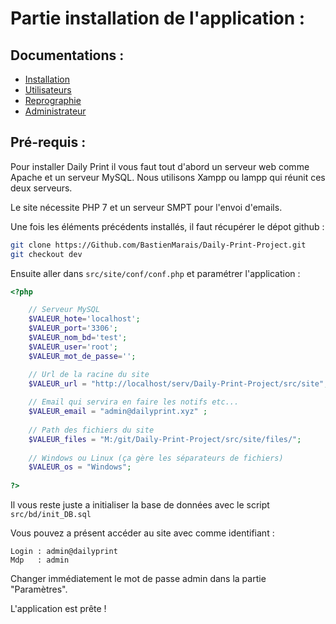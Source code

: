 # Partie installation de l'application :

## Documentations :
* [Installation](https://bastienmarais.github.io/Daily-Print-Project/install)
* [Utilisateurs](https://bastienmarais.github.io/Daily-Print-Project/users)
* [Reprographie](https://bastienmarais.github.io/Daily-Print-Project/repro)
* [Administrateur](https://bastienmarais.github.io/Daily-Print-Project/admin)

## Pré-requis :

Pour installer Daily Print il vous faut tout d'abord un serveur web comme Apache et un serveur MySQL.
Nous utilisons Xampp ou lampp qui réunit ces deux serveurs.

Le site nécessite PHP 7 et un serveur SMPT pour l'envoi d'emails.


Une fois les éléments précédents installés, il faut récupérer le dépot github :
```sh
git clone https://Github.com/BastienMarais/Daily-Print-Project.git
git checkout dev
```

Ensuite aller dans `src/site/conf/conf.php` et paramétrer l'application :
```php
<?php

    // Serveur MySQL
    $VALEUR_hote='localhost';
    $VALEUR_port='3306';
    $VALEUR_nom_bd='test';
    $VALEUR_user='root';
    $VALEUR_mot_de_passe='';

    // Url de la racine du site
    $VALEUR_url = "http://localhost/serv/Daily-Print-Project/src/site";
    
    // Email qui servira en faire les notifs etc...
    $VALEUR_email = "admin@dailyprint.xyz" ;
    
    // Path des fichiers du site 
    $VALEUR_files = "M:/git/Daily-Print-Project/src/site/files/";
    
    // Windows ou Linux (ça gère les séparateurs de fichiers)
    $VALEUR_os = "Windows";
	
?>
```

Il vous reste juste a initialiser la base de données avec le script `src/bd/init_DB.sql`


Vous pouvez a présent accéder au site avec comme identifiant :
```
Login : admin@dailyprint
Mdp   : admin
```

Changer immédiatement le mot de passe admin dans la partie "Paramètres".


L'application est prête !